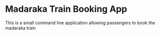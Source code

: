 # Madaraka Train Booking App
This is a small command line application allowing passengers to book the madaraka train 
